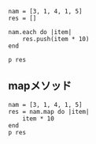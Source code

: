 

```
nam = [3, 1, 4, 1, 5]
res = []

nam.each do |item|
    res.push(item * 10)
end

p res
```


## mapメソッド

```
nam = [3, 1, 4, 1, 5]
res = nam.map do |item|
    item * 10
end
p res
```
